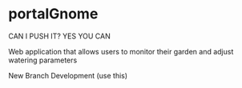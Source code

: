 portalGnome
===========
CAN I PUSH IT? YES YOU CAN<br>

Web application that allows users to monitor their garden and adjust watering parameters

New Branch Development (use this)